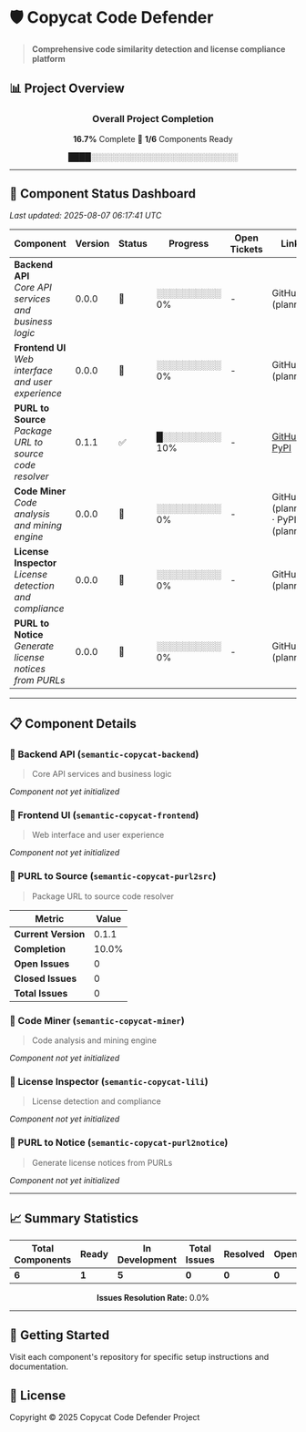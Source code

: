 # 🛡️ Copycat Code Defender

> **Comprehensive code similarity detection and license compliance platform**

## 📊 Project Overview

<div align="center">

### Overall Project Completion

**16.7%** Complete 🔴 **1/6** Components Ready

████░░░░░░░░░░░░░░░░░░░░░░░░░░

</div>

---

## 🎯 Component Status Dashboard

*Last updated: 2025-08-07 06:17:41 UTC*

| Component | Version | Status | Progress | Open Tickets | Links |
|-----------|---------|--------|----------|--------------|-------|
| **Backend API**<br/>*Core API services and business logic* | 0.0.0 | 🚧 | ░░░░░░░░░░ 0% | - | GitHub (planned) |
| **Frontend UI**<br/>*Web interface and user experience* | 0.0.0 | 🚧 | ░░░░░░░░░░ 0% | - | GitHub (planned) |
| **PURL to Source**<br/>*Package URL to source code resolver* | 0.1.1 | ✅ | █░░░░░░░░░ 10% | - | [GitHub](https://github.com/oscarvalenzuelab/semantic-copycat-purl2src) · [PyPI](https://pypi.org/project/semantic-copycat-purl2src/) |
| **Code Miner**<br/>*Code analysis and mining engine* | 0.0.0 | 🚧 | ░░░░░░░░░░ 0% | - | GitHub (planned) · PyPI (planned) |
| **License Inspector**<br/>*License detection and compliance* | 0.0.0 | 🚧 | ░░░░░░░░░░ 0% | - | GitHub (planned) |
| **PURL to Notice**<br/>*Generate license notices from PURLs* | 0.0.0 | 🚧 | ░░░░░░░░░░ 0% | - | GitHub (planned) |


---

## 📋 Component Details

### 🔴 Backend API (`semantic-copycat-backend`)

> Core API services and business logic

*Component not yet initialized*

### 🔴 Frontend UI (`semantic-copycat-frontend`)

> Web interface and user experience

*Component not yet initialized*

### 🔴 PURL to Source (`semantic-copycat-purl2src`)

> Package URL to source code resolver

| Metric | Value |
|--------|-------|
| **Current Version** | 0.1.1 |
| **Completion** | 10.0% |
| **Open Issues** | 0 |
| **Closed Issues** | 0 |
| **Total Issues** | 0 |

### 🔴 Code Miner (`semantic-copycat-miner`)

> Code analysis and mining engine

*Component not yet initialized*

### 🔴 License Inspector (`semantic-copycat-lili`)

> License detection and compliance

*Component not yet initialized*

### 🔴 PURL to Notice (`semantic-copycat-purl2notice`)

> Generate license notices from PURLs

*Component not yet initialized*

---

## 📈 Summary Statistics

<div align="center">

| Total Components | Ready | In Development | Total Issues | Resolved | Open |
|-----------------|-------|----------------|--------------|----------|------|
| **6** | **1** | **5** | **0** | **0** | **0** |

**Issues Resolution Rate:** 0.0%

</div>

---

## 🚀 Getting Started

Visit each component's repository for specific setup instructions and documentation.

## 📄 License

Copyright © 2025 Copycat Code Defender Project

